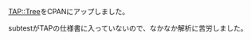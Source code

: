 [TAP::Tree](https://metacpan.org/release/TAP-Tree)をCPANにアップしました。

subtestがTAPの仕様書に入っていないので、なかなか解析に苦労しました。
